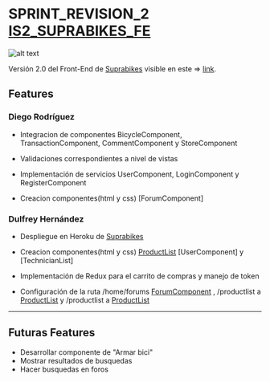 # SPRINT_REVISION_2 [IS2_SUPRABIKES_FE](https://suprabikes.herokuapp.com) 

![alt text](http://suprabikes-front-end-dulfrey.c9users.io/static/media/logoSupraBIKES.d5717e52.png "Logo SupraBikes")

Versión 2.0 del Front-End de [Suprabikes](https://suprabikes.herokuapp.com) visible en este => [link](https://suprabikes.herokuapp.com).

## Features

### Diego Rodríguez 

* Integracion de componentes BicycleComponent, TransactionComponent, CommentComponent y StoreComponent

* Validaciones correspondientes a nivel de vistas

* Implementación de servicios UserComponent, LoginComponent y RegisterComponent

* Creacion componentes(html y css) [ForumComponent]


### Dulfrey Hernández

* Despliegue en Heroku de [Suprabikes](https://suprabikes.herokuapp.com)

* Creacion componentes(html y css) [ProductList](https://suprabikes.herokuapp.com/home/productList) [UserComponent] y [TechnicianList]

* Implementación de Redux para el carrito de compras y manejo de token

* Configuración de la ruta /home/forums [ForumComponent](https://suprabikes.herokuapp.com/home/forums) ,  /productlist a [ProductList](https://suprabikes.herokuapp.com/home/technician) y  /productlist a [ProductList](https://suprabikes.herokuapp.com/home/productList)

---

## Futuras Features

* Desarrollar componente de "Armar bici" 
* Mostrar resultados de busquedas
* Hacer busquedas en foros